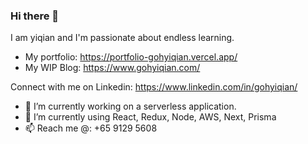### Hi there 👋 
I am yiqian and I'm passionate about endless learning.
- My portfolio: https://portfolio-gohyiqian.vercel.app/
- My WIP Blog: https://www.gohyiqian.com/

Connect with me on Linkedin: https://www.linkedin.com/in/gohyiqian/

- 🔭 I’m currently working on a serverless application.
- 🌱 I’m currently using React, Redux, Node, AWS, Next, Prisma
- 📫 Reach me @: +65 9129 5608

<!-- - 👯 I’m looking to collaborate on ...
- 🤔 I’m looking for help with ...
- 😄 Pronouns: ...
- ⚡ Fun fact: ...
- 💬 Ask me about ...
 -->
